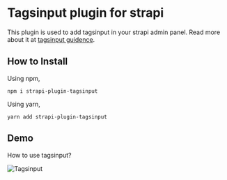 <h1><strong>Tagsinput plugin for strapi</strong></h1>

This plugin is used to add tagsinput in your strapi admin panel.
Read more about it at [tagsinput guidence](https://blog.canopas.com/the-simple-guidance-how-to-add-tagsinput-customfield-plugin-in-strapi-b5d2b5af7c3b).

## How to Install

Using npm,
```
npm i strapi-plugin-tagsinput
```

Using yarn,

```
yarn add strapi-plugin-tagsinput
```

## Demo
How to use tagsinput?

![Tagsinput](https://github.com/canopas/strapi-plugin-tagsinput/assets/69897605/bb6f78f3-39de-4d29-bb1f-c60e019c79ae)

